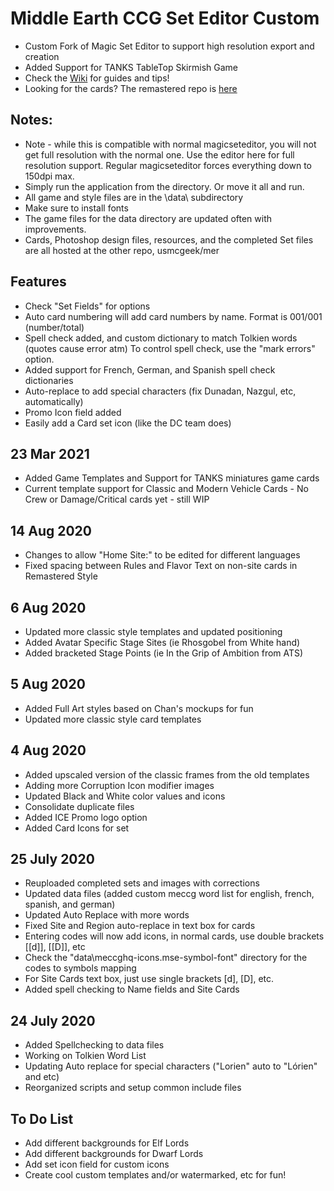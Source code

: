 # Middle Earth CCG Set Editor Custom

* Custom Fork of Magic Set Editor to support high resolution export and creation
* Added Support for TANKS TableTop Skirmish Game
* Check the [Wiki](https://github.com/usmcgeek/meccg/wiki/MECCG-Set-Editor:-Getting-Started) for guides and tips!
* Looking for the cards? The remastered repo is [here](https://github.com/usmcgeek/mer)

## Notes:
 * Note - while this is compatible with normal magicseteditor, you will not get full resolution with the normal one.
   Use the editor here for full resolution support. Regular magicseteditor forces everything down to 150dpi max.
 * Simply run the application from the directory.  Or move it all and run.
 * All game and style files are in the \data\ subdirectory
 * Make sure to install fonts
 * The game files for the data directory are updated often with improvements.
 * Cards, Photoshop design files, resources, and the completed Set files are all hosted at the other repo, usmcgeek/mer

## Features
 * Check "Set Fields" for options
 * Auto card numbering will add card numbers by name. Format is 001/001 (number/total)
 * Spell check added, and custom dictionary to match Tolkien words (quotes cause error atm)
   To control spell check, use the "mark errors" option.
 * Added support for French, German, and Spanish spell check dictionaries
 * Auto-replace to add special characters (fix Dunadan, Nazgul, etc, automatically)
 * Promo Icon field added
 * Easily add a Card set icon (like the DC team does)

## 23 Mar 2021
 * Added Game Templates and Support for TANKS miniatures game cards
 * Current template support for Classic and Modern Vehicle Cards - No Crew or Damage/Critical cards yet - still WIP

## 14 Aug 2020
 * Changes to allow "Home Site:" to be edited for different languages
 * Fixed spacing between Rules and Flavor Text on non-site cards in Remastered Style

## 6 Aug 2020
 * Updated more classic style templates and updated positioning
 * Added Avatar Specific Stage Sites (ie Rhosgobel from White hand)
 * Added bracketed Stage Points (ie In the Grip of Ambition from ATS)

## 5 Aug 2020
 * Added Full Art styles based on Chan's mockups for fun
 * Updated more classic style card templates

## 4 Aug 2020
 * Added upscaled version of the classic frames from the old templates
 * Adding more Corruption Icon modifier images
 * Updated Black and White color values and icons
 * Consolidate duplicate files
 * Added ICE Promo logo option
 * Added Card Icons for set

## 25 July 2020
 * Reuploaded completed sets and images with corrections
 * Updated data files (added custom meccg word list for english, french, spanish, and german)
 * Updated Auto Replace with more words
 * Fixed Site and Region auto-replace in text box for cards
 * Entering codes will now add icons, in normal cards, use double brackets [[d]], [[D]], etc
 * Check the "data\meccghq-icons.mse-symbol-font" directory for the codes to symbols mapping
 * For Site Cards text box, just use single brackets [d], [D], etc.
 * Added spell checking to Name fields and Site Cards


## 24 July 2020
 * Added Spellchecking to data files
 * Working on Tolkien Word List
 * Updating Auto replace for special characters ("Lorien" auto to "Lórien" and etc)
 * Reorganized scripts and setup common include files

## To Do List
 * Add different backgrounds for Elf Lords
 * Add different backgrounds for Dwarf Lords
 * Add set icon field for custom icons
 * Create cool custom templates and/or watermarked, etc for fun!